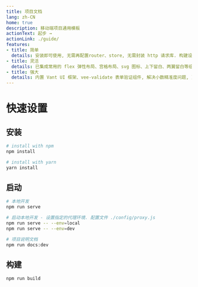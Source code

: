```yaml
---
title: 项目文档
lang: zh-CN
home: true
description: 移动端项目通用模板
actionText: 起步 →
actionLink: ./guide/
features:
- title: 简单
  details: 安装即可使用, 无需再配置router、store, 无需封装 http 请求库. 构建设置 CDN、Gzip 压缩.
- title: 灵活
  details: 已集成常用的 flex 弹性布局、宫格布局、svg 图标、上下留白、两翼留白等组件.
- title: 强大
  details: 内置 Vant UI 框架、vee-validate 表单验证组件, 解决小数精准度问题, 更有常用的指令、过滤器等
---
```

# 快速设置

## 安装

```bash
# install with npm
npm install

# install with yarn
yarn install
```

## 启动
```bash
# 本地开发
npm run serve

# 启动本地开发 - 设置指定的代理环境. 配置文件 ./config/proxy.js
npm run serve -- --env=local
npm run serve -- --env=dev

# 项目说明文档
npm run docs:dev
```

## 构建
```bash
npm run build
```